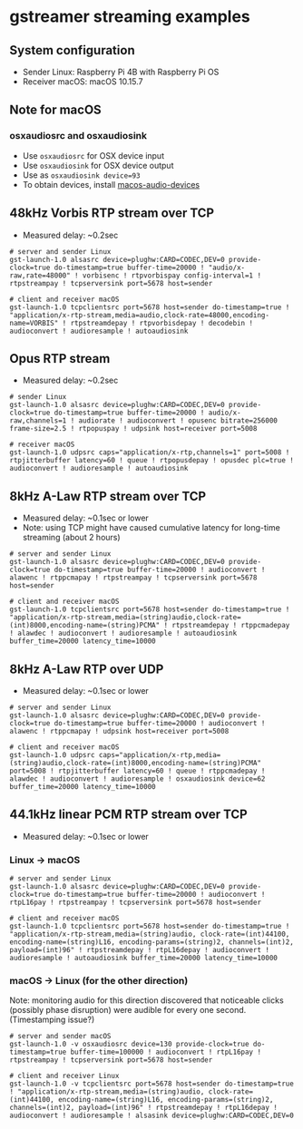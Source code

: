 # gstreamer streaming examples

## System configuration

* Sender Linux: Raspberry Pi 4B with Raspberry Pi OS
* Receiver macOS: macOS 10.15.7

## Note for macOS

### osxaudiosrc and osxaudiosink

* Use `osxaudiosrc` for OSX device input
* Use `osxaudiosink` for OSX device output
* Use as `osxaudiosink device=93`
* To obtain devices, install [macos-audio-devices](https://github.com/karaggeorge/macos-audio-devices)

## 48kHz Vorbis RTP stream over TCP

* Measured delay: ~0.2sec

```shell
# server and sender Linux
gst-launch-1.0 alsasrc device=plughw:CARD=CODEC,DEV=0 provide-clock=true do-timestamp=true buffer-time=20000 ! "audio/x-raw,rate=48000" ! vorbisenc ! rtpvorbispay config-interval=1 ! rtpstreampay ! tcpserversink port=5678 host=sender
```

```shell
# client and receiver macOS
gst-launch-1.0 tcpclientsrc port=5678 host=sender do-timestamp=true ! "application/x-rtp-stream,media=audio,clock-rate=48000,encoding-name=VORBIS" ! rtpstreamdepay ! rtpvorbisdepay ! decodebin ! audioconvert ! audioresample ! autoaudiosink
```

## Opus RTP stream 

* Measured delay: ~0.2sec

```shell
# sender Linux
gst-launch-1.0 alsasrc device=plughw:CARD=CODEC,DEV=0 provide-clock=true do-timestamp=true buffer-time=20000 ! audio/x-raw,channels=1 ! audiorate ! audioconvert ! opusenc bitrate=256000 frame-size=2.5 ! rtpopuspay ! udpsink host=receiver port=5008
```

```shell
# receiver macOS
gst-launch-1.0 udpsrc caps="application/x-rtp,channels=1" port=5008 ! rtpjitterbuffer latency=60 ! queue ! rtpopusdepay ! opusdec plc=true ! audioconvert ! audioresample ! autoaudiosink
```

## 8kHz A-Law RTP stream over TCP

* Measured delay: ~0.1sec or lower
* Note: using TCP might have caused cumulative latency for long-time streaming (about 2 hours)

```shell
# server and sender Linux
gst-launch-1.0 alsasrc device=plughw:CARD=CODEC,DEV=0 provide-clock=true do-timestamp=true buffer-time=20000 ! audioconvert ! alawenc ! rtppcmapay ! rtpstreampay ! tcpserversink port=5678 host=sender
```

```shell
# client and receiver macOS
gst-launch-1.0 tcpclientsrc port=5678 host=sender do-timestamp=true ! "application/x-rtp-stream,media=(string)audio,clock-rate=(int)8000,encoding-name=(string)PCMA" ! rtpstreamdepay ! rtppcmadepay ! alawdec ! audioconvert ! audioresample ! autoaudiosink buffer_time=20000 latency_time=10000
```

## 8kHz A-Law RTP over UDP

* Measured delay: ~0.1sec or lower

```shell
# server and sender Linux
gst-launch-1.0 alsasrc device=plughw:CARD=CODEC,DEV=0 provide-clock=true do-timestamp=true buffer-time=20000 ! audioconvert ! alawenc ! rtppcmapay ! udpsink host=receiver port=5008
```

```shell
# client and receiver macOS
gst-launch-1.0 udpsrc caps="application/x-rtp,media=(string)audio,clock-rate=(int)8000,encoding-name=(string)PCMA" port=5008 ! rtpjitterbuffer latency=60 ! queue ! rtppcmadepay ! alawdec ! audioconvert ! audioresample ! osxaudiosink device=62 buffer_time=20000 latency_time=10000
```

## 44.1kHz linear PCM RTP stream over TCP

* Measured delay: ~0.1sec or lower

### Linux -> macOS

```shell
# server and sender Linux
gst-launch-1.0 alsasrc device=plughw:CARD=CODEC,DEV=0 provide-clock=true do-timestamp=true buffer-time=20000 ! audioconvert ! rtpL16pay ! rtpstreampay ! tcpserversink port=5678 host=sender
```

```shell
# client and receiver macOS
gst-launch-1.0 tcpclientsrc port=5678 host=sender do-timestamp=true ! "application/x-rtp-stream,media=(string)audio, clock-rate=(int)44100, encoding-name=(string)L16, encoding-params=(string)2, channels=(int)2, payload=(int)96" ! rtpstreamdepay ! rtpL16depay ! audioconvert ! audioresample ! autoaudiosink buffer_time=20000 latency_time=10000
```

### macOS -> Linux (for the other direction)

Note: monitoring audio for this direction discovered that noticeable clicks (possibly phase disruption) were audible for every one second. (Timestamping issue?)

```
# server and sender macOS
gst-launch-1.0 -v osxaudiosrc device=130 provide-clock=true do-timestamp=true buffer-time=100000 ! audioconvert ! rtpL16pay ! rtpstreampay ! tcpserversink port=5678 host=sender
```

```
# client and receiver Linux
gst-launch-1.0 -v tcpclientsrc port=5678 host=sender do-timestamp=true ! "application/x-rtp-stream,media=(string)audio, clock-rate=(int)44100, encoding-name=(string)L16, encoding-params=(string)2, channels=(int)2, payload=(int)96" ! rtpstreamdepay ! rtpL16depay ! audioconvert ! audioresample ! alsasink device=plughw:CARD=CODEC,DEV=0
```

